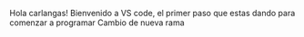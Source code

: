 Hola carlangas! Bienvenido a VS code, el primer paso que estas dando para comenzar a programar
Cambio de nueva rama
